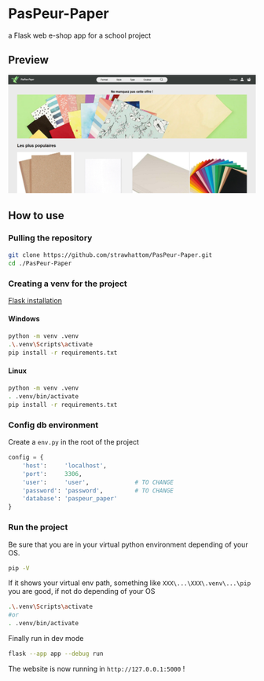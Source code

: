 # PasPeur-Paper

a Flask web e-shop app for a school project

## Preview

<img title="" src="./assets/preview.png" alt="" data-align="center">

## How to use

### Pulling the repository

```bash
git clone https://github.com/strawhattom/PasPeur-Paper.git
cd ./PasPeur-Paper
```

### Creating a venv for the project

[Flask installation](https://flask.palletsprojects.com/en/2.2.x/installation/)

#### Windows

```bash
python -m venv .venv
.\.venv\Scripts\activate
pip install -r requirements.txt
```

#### Linux

```bash
python -m venv .venv
. .venv/bin/activate
pip install -r requirements.txt
```

### Config db environment
Create a `env.py` in the root of the project
```py
config = {
    'host':     'localhost',
    'port':     3306,
    'user':     'user',             # TO CHANGE
    'password': 'password',         # TO CHANGE
    'database': 'paspeur_paper'
}
```

### Run the project
Be sure that you are in your virtual python environment depending of your OS.
```bash
pip -V
```
If it shows your virtual env path, something like `XXX\...\XXX\.venv\...\pip` you are good, if not do depending of your OS
```bash
.\.venv\Scripts\activate
#or 
. .venv/bin/activate
```
Finally run in dev mode
```bash
flask --app app --debug run
```

The website is now running in `http://127.0.0.1:5000` !
